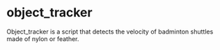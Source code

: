 # object_tracker

Object_tracker is a script that detects the velocity of badminton shuttles made of nylon or feather.
